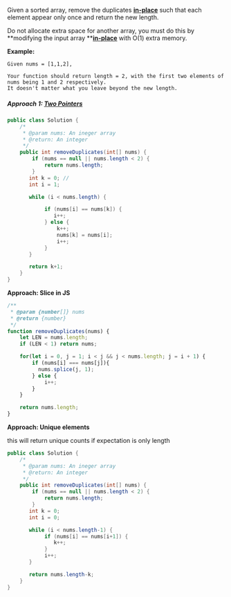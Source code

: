 Given a sorted array, remove the duplicates [**in-place**](https://en.wikipedia.org/wiki/In-place_algorithm) such that each element appear only once and return the new length.

Do not allocate extra space for another array, you must do this by **modifying the input array **[**in-place**](https://en.wikipedia.org/wiki/In-place_algorithm) with O\(1\) extra memory.

**Example:**

```
Given nums = [1,1,2],

Your function should return length = 2, with the first two elements of nums being 1 and 2 respectively.
It doesn't matter what you leave beyond the new length.
```

##### Approach 1: [Two Pointers](/two-pointers.md)

```java
public class Solution {
    /*
     * @param nums: An ineger array
     * @return: An integer
     */
    public int removeDuplicates(int[] nums) {
        if (nums == null || nums.length < 2) {
            return nums.length;
        }
       int k = 0; // 
       int i = 1;

       while (i < nums.length) {

            if (nums[i] == nums[k]) {
               i++;
            } else {
                k++;
                nums[k] = nums[i];
                i++;
            }
       }

       return k+1;
    }
}
```

**Approach: Slice in JS**

```js
/**
 * @param {number[]} nums
 * @return {number}
 */
function removeDuplicates(nums) {
    let LEN = nums.length;
    if (LEN < 1) return nums;

    for(let i = 0, j = 1; i < j && j < nums.length; j = i + 1) {
        if (nums[i] === nums[j]){
          nums.splice(j, 1);
        } else {
            i++;
        }
    }

    return nums.length;
}
```

**Approach: Unique elements**

this will return unique counts if expectation is only length

```java
public class Solution {
    /*
     * @param nums: An ineger array
     * @return: An integer
     */
    public int removeDuplicates(int[] nums) {
        if (nums == null || nums.length < 2) {
            return nums.length;
        }
       int k = 0;
       int i = 0;

       while (i < nums.length-1) {
            if (nums[i] == nums[i+1]) {
               k++;
            }
            i++;
       }

       return nums.length-k;
    }
}
```



